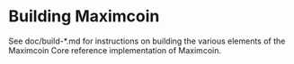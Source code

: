 Building Maximcoin
================

See doc/build-*.md for instructions on building the various
elements of the Maximcoin Core reference implementation of Maximcoin.
